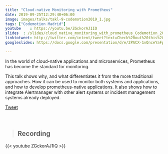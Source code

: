 ```yaml
---
title: "Cloud-native Monitoring with Prometheus"
date: 2019-09-25T12:29:40+06:00
image: images/talks/takl-9-codemotion2019_1.jpg
tags: ["Codemotion Madrid"]
youtube    : https://youtu.be/ZGckorAJ1IQ
slides  : /slides/cloud_native_monitoring_with_prometheus_Codemotion_2019.pdf
linktotweet: http://twitter.com/intent/tweet?text=Check%20out%20this%20talk:%20“Cloud-native%20monitoring%20with%20Prometheus”%20by%20%40beatrizmrg%20%23PrometheusIO%20%23codemoMadrid&url=https://youtu.be/ZGckorAJ1IQ
googleslides: https://docs.google.com/presentation/d/e/2PACX-1vQnceYaFpZgMyaAH6EqvdqmGjVzlnFJdTTFZ7VoJObNOigW4rvgMK1PpoA7QfhSCQ/embed?start=false&loop=false&delayms=3000

---
```

In the world of cloud-native applications and microservices, Prometheus has become the standard for monitoring.

This talk shows why, and what differentiates it from the more traditional approaches. How it can be used to monitor both systems and applications, and how to develop prometheus-native applications. It also shows how to integrate Alertmanager with other alert systems or incident management systems already deployed.
<div class="blog-content singleiconp">
    <a href="http://twitter.com/intent/tweet?text=Check%20out%20this%20talk:%20“Cloud-native%20monitoring%20with%20Prometheus”%20by%20%40beatrizmrg%20%23PrometheusIO%20%23codemoMadrid&url=https://b3a.dev/talks/codemotion-2019/" target="_blank" class="talklisticons btn btn-dafault btn-details hvr-bounce-to-right"><i class="ion-social-twitter"></i> Tweet</a>
</div>

<br/>
<br/>

> ## Recording
{{< youtube ZGckorAJ1IQ >}}

<br/>
